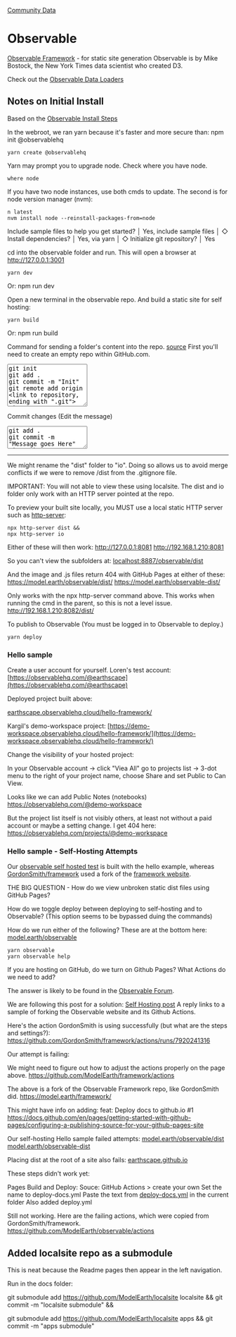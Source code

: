 [Community Data](/community-data/) 

# Observable

[Observable Framework](https://observablehq.com/framework/) - for static site generation
Observable is by Mike Bostock, the New York Times data scientist who created D3.

Check out the [Observable Data Loaders](https://observablehq.com/framework/loaders)


## Notes on Initial Install

Based on the [Observable Install Steps](https://observablehq.com/framework/getting-started#3.-publish)

In the webroot, we ran yarn because it's faster and more secure than: npm init @observablehq

	yarn create @observablehq

Yarn may prompt you to upgrade node. Check where you have node.

	where node

If you have two node instances, use both cmds to update. The second is for node version manager (nvm):

	n latest
	nvm install node --reinstall-packages-from=node


Include sample files to help you get started?
│  Yes, include sample files
│
◇  Install dependencies?
│  Yes, via yarn
│
◇  Initialize git repository?
│  Yes

cd into the observable folder and run. This will open a browser at http://127.0.0.1:3001

	yarn dev

Or: npm run dev

Open a new terminal in the observable repo.
And build a static site for self hosting:

	yarn build

Or: npm run build


Command for sending a folder's content into the repo. [source](https://medium.com/@colleen85052/populate-github-repo-with-existing-folder-from-command-line-18fc67fb804d)
First you'll need to create an empty repo within GitHub.com.

<textarea class="codetext" rows="6">
git init
git add .
git commit -m "Init"
git remote add origin <link to repository, ending with ".git">
git remote -v
git push --set-upstream origin main
</textarea>

Commit changes (Edit the message)

<textarea class="codetext" rows="3">
git add .
git commit -m "Message goes Here"
git push
</textarea>

---

We might rename the "dist" folder to "io".
Doing so allows us to avoid merge conflicts if we were to remove /dist from the .gitignore file.

IMPORTANT:
You will not able to view these using localsite.
The dist and io folder only work with an HTTP server pointed at the repo.

To preview your built site locally, 
you MUST use a local static HTTP server such as [http-server](https://github.com/http-party/http-server):

	npx http-server dist &&
	npx http-server io

Either of these will then work:
http://127.0.0.1:8081
http://192.168.1.210:8081

So you can't view the subfolders at:
[localhost:8887/observable/dist](http://localhost:8887/observable/dist/)

And the image and .js files return 404 with GitHub Pages at either of these:
https://model.earth/observable/dist/
https://model.earth/observable-dist/


Only works with the npx http-server command above.
This works when running the cmd in the parent, so this is not a level issue.
http://192.168.1.210:8082/dist/


To publish to Observable (You must be logged in to Observable to deploy.)

	yarn deploy



### Hello sample

Create a user account for yourself. Loren's test account:
[https://observablehq.com/@earthscape](https://observablehq.com/@earthscape)

Deployed project built above:

[earthscape.observablehq.cloud/hello-framework/](https://earthscape.observablehq.cloud/hello-framework/)

Kargil's demo-workspace project:
[https://demo-workspace.observablehq.cloud/hello-framework/](https://demo-workspace.observablehq.cloud/hello-framework/)

Change the visibility of your hosted project:

In your Observable account -> click "Viea All" go to projects list -> 3-dot menu to the right of your project name, choose Share and set Public to Can View.

Looks like we can add Public Notes (notebooks)
https://observablehq.com/@demo-workspace

But the project list itself is not visibly others, at least not without a paid account or maybe a setting change. I get 404 here:
https://observablehq.com/projects/@demo-workspace


### Hello sample - Self-Hosting Attempts

Our [observable self hosted test](https://github.com/ModelEarth/observable/) is built with the hello example, whereas [GordonSmith/framework](https://github.com/GordonSmith/framework) used a fork of the [framework website](https://github.com/observablehq/framework).


THE BIG QUESTION - How do we view unbroken static dist files using GitHub Pages?

How do we toggle deploy between deploying to self-hosting and to Observable? (This option seems to be bypassed duing the commands)

How do we run either of the following?
These are at the bottom here: [model.earth/observable](https://model.earth/observable/)

	yarn observable
	yarn observable help

If you are hosting on GitHub, do we turn on Github Pages?
What Actions do we need to add?

The answer is likely to be found in the [Observable Forum](https://talk.observablehq.com/).

We are following this post for a solution:
[Self Hosting post](https://talk.observablehq.com/t/announcing-observable-2-0/8744/8)
A reply links to a sample of forking the Observable website and its Github Actions.

Here's the action GordonSmith is using successfully (but what are the steps and settings?):
https://github.com/GordonSmith/framework/actions/runs/7920241316


Our attempt is failing:

We might need to figure out how to adjust the actions properly on the page above.
https://github.com/ModelEarth/framework/actions

The above is a fork of the Observable Framework repo, like GordonSmith did.
https://model.earth/framework/

This might have info on adding: feat: Deploy docs to github.io #1
https://docs.github.com/en/pages/getting-started-with-github-pages/configuring-a-publishing-source-for-your-github-pages-site


Our self-hosting  Hello sample failed attempts:
[model.earth/observable/dist](https://model.earth/observable/dist/)
[model.earth/observable-dist](https://model.earth/observable-dist/)

Placing dist at the root of a site also fails:
[earthscape.github.io](https://earthscape.github.io/)

These steps didn't work yet:

Pages
Build and Deploy: Souce: GitHub Actions > create your own
Set the name to deploy-docs.yml 
Paste the text from [deploy-docs.yml](deploy-docs.yml) in the current folder
Also added deploy.yml

Still not working. Here are the failing actions, which were copied from GordonSmith/framework.
https://github.com/ModelEarth/observable/actions

<!--
New Workflow > Set up a workflow yourself
Copy
Deploy framework content to Pages
-->


## Added localsite repo as a submodule

This is neat because the Readme pages then appear in the left navigation.

Run in the docs folder: <!-- Or you can append "docs/" and run in repo's root. -->

git submodule add https://github.com/ModelEarth/localsite localsite && 
git commit -m "localsite submodule" && 

git submodule add https://github.com/ModelEarth/localsite apps && 
git commit -m "apps submodule"
